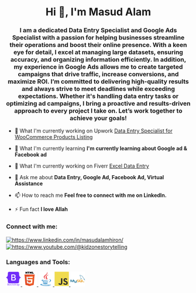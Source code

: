 <h1 align="center">Hi 👋, I'm Masud Alam</h1>

<h3 align="center">I am a dedicated Data Entry Specialist and Google Ads Specialist with a passion for helping businesses streamline their operations and boost their online presence. With a keen eye for detail, I excel at managing large datasets, ensuring accuracy, and organizing information efficiently. In addition, my experience in Google Ads allows me to create targeted campaigns that drive traffic, increase conversions, and maximize ROI. I’m committed to delivering high-quality results and always strive to meet deadlines while exceeding expectations. Whether it's handling data entry tasks or optimizing ad campaigns, I bring a proactive and results-driven approach to every project I take on. Let’s work together to achieve your goals!</h3>


- 🔭 What I'm currently working on Upwork [Data Entry Specialist for WooCommerce Products Listing](https://www.upwork.com/jobs/~021831648332896261575)


- 🌱 What I'm currently learning **I'm currently learning about Google ad & Facebook ad**


- 🔭 What I'm currently working on Fiverr [Excel Data Entry](https://www.fiverr.com/masudalamanas?up_rollout=true)


- 💬 Ask me about **Data Entry, Google Ad, Facebook Ad, Virtual Assistance**


- 📫 How to reach me **Feel free to connect with me on LinkedIn.**


- ⚡ Fun fact **I love Allah**


<h3 align="left">Connect with me:</h3>
<p align="left">
<a href="https://linkedin.com/in/https://www.linkedin.com/in/masudalamhiron/" target="blank"><img align="center" src="https://raw.githubusercontent.com/rahuldkjain/github-profile-readme-generator/master/src/images/icons/Social/linked-in-alt.svg" alt="https://www.linkedin.com/in/masudalamhiron/" height="30" width="40" /></a>
<a href="https://www.youtube.com/c/https://www.youtube.com/@kidzonestorytelling" target="blank"><img align="center" src="https://raw.githubusercontent.com/rahuldkjain/github-profile-readme-generator/master/src/images/icons/Social/youtube.svg" alt="https://www.youtube.com/@kidzonestorytelling" height="30" width="40" /></a>
</p>


<h3 align="left">Languages and Tools:</h3>
<p align="left"> <a href="https://getbootstrap.com" target="_blank" rel="noreferrer"> <img src="https://raw.githubusercontent.com/devicons/devicon/master/icons/bootstrap/bootstrap-plain-wordmark.svg" alt="bootstrap" width="40" height="40"/> </a> <a href="https://www.w3.org/html/" target="_blank" rel="noreferrer"> <img src="https://raw.githubusercontent.com/devicons/devicon/master/icons/html5/html5-original-wordmark.svg" alt="html5" width="40" height="40"/> </a> <a href="https://www.java.com" target="_blank" rel="noreferrer"> <img src="https://raw.githubusercontent.com/devicons/devicon/master/icons/java/java-original.svg" alt="java" width="40" height="40"/> </a> <a href="https://developer.mozilla.org/en-US/docs/Web/JavaScript" target="_blank" rel="noreferrer"> <img src="https://raw.githubusercontent.com/devicons/devicon/master/icons/javascript/javascript-original.svg" alt="javascript" width="40" height="40"/> </a> <a href="https://www.mysql.com/" target="_blank" rel="noreferrer"> <img src="https://raw.githubusercontent.com/devicons/devicon/master/icons/mysql/mysql-original-wordmark.svg" alt="mysql" width="40" height="40"/> </a> </p>
